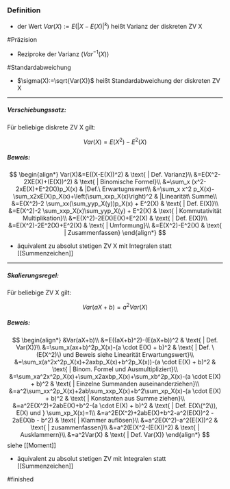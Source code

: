### Definition
* der Wert $Var(X):=E(|X-E(X)|^k)$ heißt Varianz der diskreten ZV X

#Präzision
* Reziproke der Varianz ($Var^{-1}(X)$)

#Standardabweichung
* $\sigma(X):=\sqrt{Var(X)}$ heißt Standardabweichung der diskreten ZV X

-----------

##### Verschiebungssatz:
Für beliebige diskrete ZV X gilt:

$$Var(X)=E(X^2)-E^2(X)$$

##### Beweis:
$$
\begin{align*}
    Var(X)&=E((X-E(X))^2) & \text{ | Def. Varianz}\\
    &=E(X^2-2XE(X)+(E(X))^2) & \text{ | Binomische Formel}\\
    &=\sum_x (x^2-2xE(X)+E^2(X))p_X(x) & |Def.\ Erwartugnswert\\
    &=\sum_x x^2 p_X(x)-\sum_x2xE(X)p_X(x)+\left(\sum_xxp_X(x)\right)^2 & |Linearität\ Summe\\
    &=E(X^2)-2 \sum_xx(\sum_yyp_X(y))p_X(x) + E^2(X) & \text{ | Def. E(X)}\\
    &=E(X^2)-2 \sum_xxp_X(x)\sum_yyp_X(y) + E^2(X) & \text{ | Kommutativität Multiplikation}\\
    &=E(X^2)-2E(X)E(X)+E^2(X) & \text{ | Def. E(X)}\\
    &=E(X^2)-2E^2(X)+E^2(X) & \text{ | Umformung}\\
    &=E(X^2)-E^2(X) & \text{ | Zusammenfassen}
\end{align*}
$$

* äquivalent zu absolut stetigen ZV X mit Integralen statt [[Summenzeichen]]

-----------

##### Skalierungsregel:
Für beliebige ZV X gilt:

$$ Var(aX+b) = a^2Var(X)$$

##### Beweis:
$$
\begin{align*}
    &Var(aX+b)\\
    &=E((aX+b)^2)-(E(aX+b))^2 & \text{ | Def. Var(X)}\\
    &=\sum_x(ax+b)^2p_X(x)-(a \cdot E(X) + b)^2 & \text{ | Def. \(E(X^2)\) und Beweis siehe Linearität Erwartungswert}\\
    &=\sum_x(a^2x^2p_X(x)+2axbp_X(x)+b^2p_X(x))-(a \cdot E(X) + b)^2 & \text{ | Binom. Formel und Ausmultipliziert}\\
    &=\sum_xa^2x^2p_X(x)+\sum_x2axbp_X(x)+\sum_xb^2p_X(x)-(a \cdot E(X) + b)^2 & \text{ | Einzelne Summanden auseinanderziehen}\\
    &=a^2\sum_xx^2p_X(x)+2ab\sum_xxp_X(x)+b^2\sum_xp_X(x)-(a \cdot E(X) + b)^2 & \text{ | Konstanten aus Summe ziehen}\\
    &=a^2E(X^2)+2abE(X)+b^2-(a \cdot E(X) + b)^2 & \text{ | Def. E(X\(^2\)), E(X) und } \sum_xp_X(x)=1\\
    &=a^2E(X^2)+2abE(X)+b^2-a^2(E(X))^2 - 2aE(X)b - b^2) & \text{ | Klammer auflösen}\\
    &=a^2E(X^2)-a^2(E(X))^2 & \text{ | zusammenfassen}\\
    &=a^2(E(X^2-(E(X))^2) & \text{ | Ausklammern}\\
    &=a^2Var(X) & \text{ | Def. Var(X)}
\end{align*}
$$
siehe [[Moment]]

* äquivalent zu absolut stetigen ZV mit Integralen statt [[Summenzeichen]]

#finished 